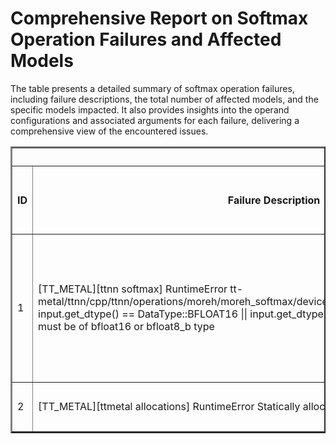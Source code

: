 <h1>Comprehensive Report on Softmax Operation Failures and Affected Models</h1>
<p>The table presents a detailed summary of softmax operation failures, including failure descriptions, the total number of affected models, and the specific models impacted. It also provides insights into the operand configurations and associated arguments for each failure, delivering a comprehensive view of the encountered issues.</p>
<table border="2">
	<thead>
		<tr style="text-align: center;">
			<th colspan="5">Failure Insight and Impacted Models</th>
			<th colspan="2">Softmax Operation Details</th>
		</tr>
		<tr style="text-align: center;">
			<th>ID</th>
			<th>Failure Description</th>
			<th>Total Number of Models Affected</th>
			<th>Number of Models Affected</th>
			<th>Affected Models</th>
			<th>Operands</th>
			<th>Arguments</th>
		</tr>
	</thead>
	<tbody>
		<tr>
			<td rowspan="3">1</td>
			<td rowspan="3">[TT_METAL][ttnn softmax] RuntimeError tt-metal/ttnn/cpp/ttnn/operations/moreh/moreh_softmax/device/moreh_softmax_device_operation.cpp input.get_dtype() == DataType::BFLOAT16 || input.get_dtype() == DataType::BFLOAT8_B Inputs must be of bfloat16 or bfloat8_b type</td>
			<td rowspan="3">6</td>
			<td>2</td>
			<td><ul><li>pt_yolo_v6_yolov6m_obj_det_torchhub</li><li>pt_yolo_v6_yolov6l_obj_det_torchhub</li></ul></td>
			<td>Operand(type=Activation, shape=(1, 17, 4, 4480), dtype=float32)</td>
			<td>dim : 1</td>
		</tr>
		<tr>
			<td>2</td>
			<td><ul><li>pt_yolo_v6_yolov6m_obj_det_torchhub</li><li>pt_yolo_v6_yolov6l_obj_det_torchhub</li></ul></td>
			<td>Operand(type=Activation, shape=(1, 17, 4, 1120), dtype=float32)</td>
			<td>dim : 1</td>
		</tr>
		<tr>
			<td>2</td>
			<td><ul><li>pt_yolo_v6_yolov6m_obj_det_torchhub</li><li>pt_yolo_v6_yolov6l_obj_det_torchhub</li></ul></td>
			<td>Operand(type=Activation, shape=(1, 17, 4, 280), dtype=float32)</td>
			<td>dim : 1</td>
		</tr>
		<tr>
			<td rowspan="1">2</td>
			<td rowspan="1">[TT_METAL][ttmetal allocations] RuntimeError Statically allocated circular buffers</td>
			<td rowspan="1">2</td>
			<td>2</td>
			<td><ul><li>pt_perceiverio_deepmind_vision_perceiver_fourier_img_cls_hf</li><li>pt_perceiverio_deepmind_vision_perceiver_learned_img_cls_hf</li></ul></td>
			<td>Operand(type=Activation, shape=(1, 1, 512, 50176), dtype=float32)</td>
			<td>dim : -1</td>
		</tr>
	</tbody>
</table>
